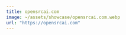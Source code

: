 ```yaml
---
title: opensrcai.com
image: ~/assets/showcase/opensrcai.com.webp
url: "https://opensrcai.com"
---
```

